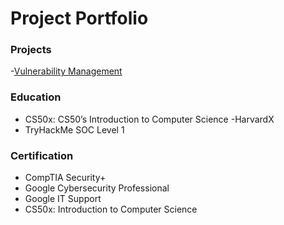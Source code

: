 # Project Portfolio

### Projects
-[Vulnerability Management](https://github.com/Alexander-Palomares/Project-Vulnerability-Management)

### Education 
- CS50x: CS50’s Introduction to Computer Science -HarvardX
- TryHackMe SOC Level 1

### Certification 
- CompTIA Security+ 
- Google Cybersecurity Professional
- Google IT Support
- CS50x: Introduction to Computer Science
